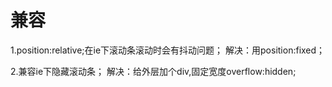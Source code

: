 # 兼容

1.position:relative;在ie下滚动条滚动时会有抖动问题；
    解决：用position:fixed；

2.兼容ie下隐藏滚动条；
    解决：给外层加个div,固定宽度overflow:hidden;